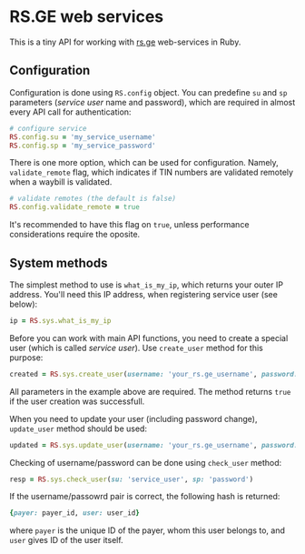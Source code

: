 # RS.GE web services

This is a tiny API for working with [rs.ge](http://eservices.rs.ge) web-services in Ruby.

## Configuration

Configuration is done using `RS.config` object.
You can predefine `su` and `sp` parameters (*service user* name and password),
which are required in almost every API call for authentication:

```ruby
# configure service
RS.config.su = 'my_service_username'
RS.config.sp = 'my_service_password'
```

There is one more option, which can be used for configuration. Namely, `validate_remote` flag,
which indicates if TIN numbers are validated remotely when a waybill is validated.

```ruby
# validate remotes (the default is false)
RS.config.validate_remote = true
```

It's recommended to have this flag on `true`, unless performance considerations require the oposite.

## System methods

The simplest method to use is `what_is_my_ip`, which returns your outer IP address.
You'll need this IP address, when registering service user (see below):

```ruby
ip = RS.sys.what_is_my_ip
```

Before you can work with main API functions, you need to create a special user
(which is called *service user*). Use `create_user` method for this purpose:

```ruby
created = RS.sys.create_user(username: 'your_rs.ge_username', password: 'secret', ip: 'access_ip', name: 'name_of_this_user/ip_pair', su: 'new_user', sp: 'new_password'))
```

All parameters in the example above are required. The method returns `true` if the user creation was successfull.

When you need to update your user (including password change), `update_user` method should be used:

```ruby
updated = RS.sys.update_user(username: 'your_rs.ge_username', password: 'secret', ip: 'access_ip', name: 'name_of_this_user/ip_pair', su: 'new_user', sp: 'new_password'))
```

Checking of username/password can be done using `check_user` method:

```ruby
resp = RS.sys.check_user(su: 'service_user', sp: 'password')
```

If the username/passowrd pair is correct, the following hash is returned:

```ruby
{payer: payer_id, user: user_id}
```

where `payer` is the unique ID of the payer, whom this user belongs to, and  `user` gives ID of the user itself.

